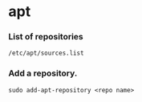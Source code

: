 # apt

### List of repositories
`/etc/apt/sources.list`

### Add a repository.
`sudo add-apt-repository <repo name>`